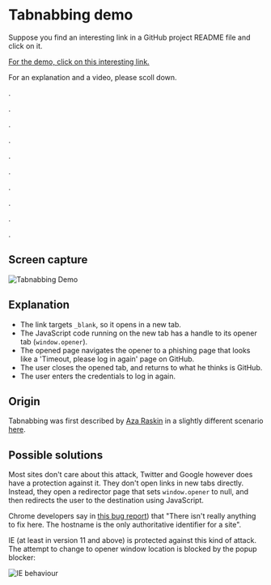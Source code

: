 # Tabnabbing demo

Suppose you find an interesting link in a GitHub project README file and click on it.

<a href="http://molnarg.github.io/tabnabbing-demo/decoy_document.html" target="_blank">For the demo, click on this interesting link.</a>

For an explanation and a video, please scoll down.

.

.

.

.

.

.

.

.

.

.

## Screen capture

![Tabnabbing Demo](https://molnarg.github.io/tabnabbing-demo/tabnabbing_demo.gif)

## Explanation

* The link targets `_blank`, so it opens in a new tab.
* The JavaScript code running on the new tab has a handle to its opener tab (`window.opener`).
* The opened page navigates the opener to a phishing page that looks like a 'Timeout, please log in again' page on GitHub.
* The user closes the opened tab, and returns to what he thinks is GitHub.
* The user enters the credentials to log in again.

## Origin

Tabnabbing was first described by [Aza Raskin](https://twitter.com/aza) in a slightly different scenario
[here](http://www.azarask.in/blog/post/a-new-type-of-phishing-attack/).

## Possible solutions

Most sites don't care about this attack, Twitter and Google however does have a protection against it.
They don't open links in new tabs directly. Instead, they open a redirector page that sets `window.opener`
to null, and then redirects the user to the destination using JavaScript.

Chrome developers say in [this bug report](https://code.google.com/p/chromium/issues/detail?id=45008#c1))
that "There isn't really anything to fix here. The hostname is the only authoritative identifier for a site".

IE (at least in version 11 and above) is protected against this kind of attack. The attempt
to change to opener window location is blocked by the popup blocker:

![IE behaviour](https://molnarg.github.io/ie.png)


